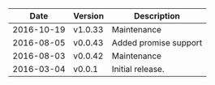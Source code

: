 | Date        | Version | Description |
| ----------- | ------- | ----------- |
| 2016-10-19  | v1.0.33 | Maintenance |
| 2016-08-05  | v0.0.43 | Added promise support |
| 2016-08-03  | v0.0.42 | Maintenance |
| 2016-03-04  | v0.0.1  | Initial release. |

